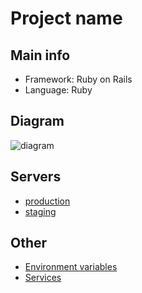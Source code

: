 # Project name

## Main info

* Framework: Ruby on Rails
* Language: Ruby

## Diagram

![diagram](https://lucid.app/publicSegments/view/e1a4ca97-cf28-4b3b-8283-6e76a27f0158/image.png)

## Servers

* [production](production.md)
* [staging](staging.md)

## Other
* [Environment variables](environment_variables.md)
* [Services](services.md)
